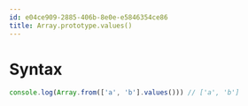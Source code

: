 ```yaml
---
id: e04ce909-2885-406b-8e0e-e5846354ce86
title: Array.prototype.values()
---
```


# Syntax

``` javascript
console.log(Array.from(['a', 'b'].values())) // ['a', 'b']
```
